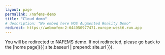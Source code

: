 ```yaml
---
layout: page
permalink: /nafems-demo
title: "Cloud demo"
# description: "We embed here MOS Augmented Reality Demo"
redirect: https://webmofem-2-644050977471.europe-west6.run.app
---
```


You will be redirected to NAFEMS demo. If not redirected, please go back to the [home page]({{ site.baseurl | prepend: site.url }}).
